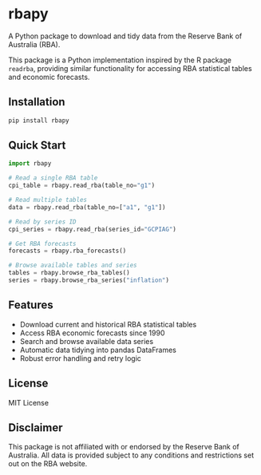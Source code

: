 # rbapy

A Python package to download and tidy data from the Reserve Bank of Australia (RBA).

This package is a Python implementation inspired by the R package `readrba`, providing similar functionality for accessing RBA statistical tables and economic forecasts.

## Installation

```bash
pip install rbapy
```

## Quick Start

```python
import rbapy

# Read a single RBA table
cpi_table = rbapy.read_rba(table_no="g1")

# Read multiple tables
data = rbapy.read_rba(table_no=["a1", "g1"])

# Read by series ID
cpi_series = rbapy.read_rba(series_id="GCPIAG")

# Get RBA forecasts
forecasts = rbapy.rba_forecasts()

# Browse available tables and series
tables = rbapy.browse_rba_tables()
series = rbapy.browse_rba_series("inflation")
```

## Features

- Download current and historical RBA statistical tables
- Access RBA economic forecasts since 1990
- Search and browse available data series
- Automatic data tidying into pandas DataFrames
- Robust error handling and retry logic

## License

MIT License

## Disclaimer

This package is not affiliated with or endorsed by the Reserve Bank of Australia. All data is provided subject to any conditions and restrictions set out on the RBA website.
